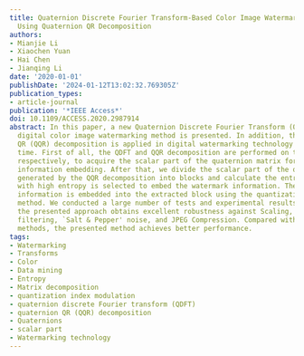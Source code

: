 ```yaml
---
title: Quaternion Discrete Fourier Transform-Based Color Image Watermarking Method
  Using Quaternion QR Decomposition
authors:
- Mianjie Li
- Xiaochen Yuan
- Hai Chen
- Jianqing Li
date: '2020-01-01'
publishDate: '2024-01-12T13:02:32.769305Z'
publication_types:
- article-journal
publication: '*IEEE Access*'
doi: 10.1109/ACCESS.2020.2987914
abstract: In this paper, a new Quaternion Discrete Fourier Transform (QDFT)-based
  digital color image watermarking method is presented. In addition, the Quaternion
  QR (QQR) decomposition is applied in digital watermarking technology for the first
  time. First of all, the QDFT and QQR decomposition are performed on the host image,
  respectively, to acquire the scalar part of the quaternion matrix for watermark
  information embedding. After that, we divide the scalar part of the quaternion matrix
  generated by the QQR decomposition into blocks and calculate the entropy. The block
  with high entropy is selected to embed the watermark information. Then the watermark
  information is embedded into the extracted block using the quantization index modulation
  method. We conducted a large number of tests and experimental results indicate that
  the presented approach obtains excellent robustness against Scaling, Rotation, Median
  filtering, `Salt & Pepper' noise, and JPEG Compression. Compared with the existing
  methods, the presented method achieves better performance.
tags:
- Watermarking
- Transforms
- Color
- Data mining
- Entropy
- Matrix decomposition
- quantization index modulation
- quaternion discrete Fourier transform (QDFT)
- quaternion QR (QQR) decomposition
- Quaternions
- scalar part
- Watermarking technology
---
```

